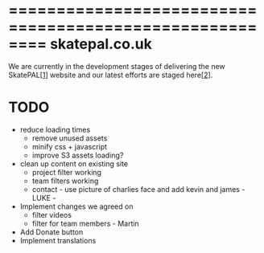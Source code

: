 ========================================================
skatepal.co.uk
========================================================
We are currently in the development stages of delivering the new SkatePAL[[1]] website
and our latest efforts are staged here[[2]].

TODO
====
  - reduce loading times
    - remove unused assets
    - minify css + javascript
    - improve S3 assets loading?
  - clean up content on existing site
    - project filter working
    - team filters working
    - contact - use picture of charlies face and add kevin and james - LUKE -
  - Implement changes we agreed on
    - filter videos
    - filter for team members - Martin
  - Add Donate button
  - Implement translations


[1]: https://www.skatepal.co.uk
[2]: http://skatepal-app.herokuapp.com/
